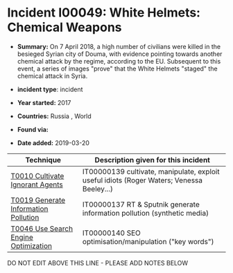 # Incident I00049: White Helmets: Chemical Weapons

* **Summary:** On 7 April 2018, a high number of civilians were killed in the besieged Syrian city of Douma, with evidence pointing towards another chemical attack by the regime, according to the EU. Subsequent to this event, a series of images "prove" that the White Helmets "staged" the chemical attack in Syria.

* **incident type**: incident

* **Year started:** 2017

* **Countries:** Russia , World

* **Found via:** 

* **Date added:** 2019-03-20
 

| Technique | Description given for this incident |
| --------- | ------------------------- |
| [T0010 Cultivate Ignorant Agents](../../generated_pages/techniques/T0010.md) | IT00000139 cultivate, manipulate, exploit useful idiots (Roger Waters; Venessa Beeley...) |
| [T0019 Generate Information Pollution](../../generated_pages/techniques/T0019.md) | IT00000137 RT & Sputnik generate information pollution (synthetic media) |
| [T0046 Use Search Engine Optimization](../../generated_pages/techniques/T0046.md) | IT00000140 SEO optimisation/manipulation ("key words") |


DO NOT EDIT ABOVE THIS LINE - PLEASE ADD NOTES BELOW